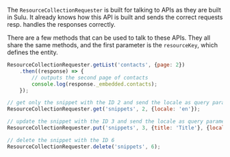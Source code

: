 The `ResourceCollectionRequester` is built for talking to APIs as they are built in Sulu. It already knows how this API is built
and sends the correct requests resp. handles the responses correctly.

There are a few methods that can be used to talk to these APIs. They all share the same methods, and the first
parameter is the `resourceKey`, which defines the entity.

```javascript static
ResourceCollectionRequester.getList('contacts', {page: 2})
    .then((response) => {
        // outputs the second page of contacts
        console.log(response._embedded.contacts);
    });

// get only the snippet with the ID 2 and send the locale as query parameter
ResourceCollectionRequester.get('snippets', 2, {locale: 'en'});

// update the snippet with the ID 3 and send the locale as query parameter
ResourceCollectionRequester.put('snippets', 3, {title: 'Title'}, {locale: 'en'});

// delete the snippet with the ID 6
ResourceCollectionRequester.delete('snippets', 6);
```
